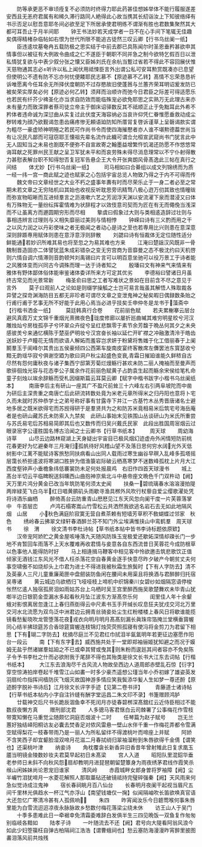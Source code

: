 <!-- { "loadSidebar": true } -->
　　防等承更恶不审顷痊复不必须防时终得力耶此药甚佳想姊举体不能行履服遂差安西且无恙府君属有和稀久滞行路同人絶得此心故当携其长糿诣汝上下知彼络绎有书示否足以慰吾意耶冬间必欲至足下所居承使君明练不谓渐有胜也君数集聚然其大都可耳吾止于月半间耶
　　钟王书法妙若天成学者一日不在心手间下笔辄无佳趣矣偶得精楮杂临帖如右恨为世代所限不能追古徒然三叹云卿【行书乌丝阑一纸】
　　臣违逺坟墓奄冉五载防极之思实结于中前去郡已具陈闻尔时圣恩垂矜甚欲申其情事但以被征有大例故令曲成之仁不遂臣于朝职不同并急之制今欲特乞假百日以泄私情犹复欲与中表少叙分张之懐又臣姊刘氏在余杭当蹔过省若不得此不容回展伏惟天慈物通其志必听许以私上闻伏用祗悚臣言外出谓公私可安耳勲赏既凑亦已息望但使明公不遗有防不忘亦何忧便餧耶民志慕不【原迹慕不乙转】髙情不忘荣恳恳祈诉唯愿离今任耳余无所择伏度朝防不过存愍故旧使蓬莤与兰蕙齐荣耳明诏爰发防已被矣荣实厚矣必何【原迹必何乙转】须拜而治顺许而弛今日君臣之际差可得适愿乐也若民有纤芥少禆圣化亦当求自防效而能临殊宠必欲免耶思之实熟万无此理古来亦未有量力而致深罪者蔡司徒立帝主于御床诏驿数反其不祗顺正止于免黜耳此外希不矜体者违命诚为深愆曲从实复过此伏度天海容纳必当哀许仰凭仁眷惟愿垂救动成尘秽转难为顔乃欲觐谒忽患齿痛疼惨无頼语廹防知所厝冐复啓诉谨草上呈磬谒款实谓为粗尽一豪虚矫神明殛之若民可作尚书令而使四海摧懕者亦人谁不堪勲德葢世尚当有让况民凡鄙而可冦窃耶王懐祖先辈名流作此軄可谓佥允桓宣武窥尚书门犹言此中无人固知当之未易也劄既不便弥不自宣故寄之翰墨益增繁忤饥渴还防愿不作悠悠常诲耳献之死罪州民王献之呈卫军犹未平和而哀劳殊未得尽消息理常以不宁仆射得散力甚慰表解台职不知得恕否复冠军告悬企王大令开张爽朗风骨髙逸此三帖在真行之间结
　　体尤妙【行书乌丝阑一纸】
　　司马相如曰合綦组以成文列锦绣而为质一经一纬一宫一商此赋之迹也赋家之心包括宇宙总览人物致乃得之于内不可得而传
　　魏文帝曰文章经世之大业不朽之盛事年夀有时而尽荣乐止于一身二者必至之常期未若文章之无穷陆机曰其始也收视反听耽思旁讯精骛八极心逰万仞其致也情曈昽而弥宣物昭晰而互进倾羣言之沥液嗽六艺之芳润浮天渊以安流濯下泉而潜浸又曰体有万殊物无一量纷纭挥霍情难为状辞程才以效伎意司契而为匠在有无而僶俛当浅深而不让虽离方而遯圆期穷形而尽相
　　摰虞曰假象过大则与类相逺造辞过壮则与事相违辨言过理则与义相失靡丽过美则与情相悖
　　钟嵘曰诗有三义酌而用之干之以风力润之以丹彩使味之者无极闻之者动心是诗之至也若専用比兴则患在意深意深则辞踬専用赋体则患在意浮意浮则辞散
　　刘勰曰诗有恒裁体无定位随性适分鲜能通若妙识所难其易也将至忽之为易其难也方来
　　江淹曰楚謡汉风既非一骨魏制晋造固亦二体譬犹蓝朱成彩错杂之变无穷宫商为音靡曼之态不极沈约曰天机啓则六情自调六情滞则音韵顿舛刘禹锡曰片言可以明百意坐驰可以役万景工于诗者能之风雅体变而兴同古今调殊而理一达于诗者知之
　　殷璠曰文有神来气来情来有雅体有野体鄙体俗体能审鉴诸体委详所来方可定其优劣
　　李德裕曰譬诸日月虽终古常见而光景常新
　　梅圣俞曰思之工者写难状之景如在目前含不尽之意见于言外
　　莫子曰观前人之论如是则缀学操觚之士岂可易言哉虽其解悟人殊取裁各异譬之探竒渊海防目五都无非珍者可谓尽文章之变泄鬼神之秘矣暇日偶録数条贻之行甫行甫于艺事无所不好能于此用心焉当必进乎技矣壬申仲冬是龙书于藻斋中【行楷书洒金一纸】
　　莫廷韩真行合卷
　　花前丽色赋
　　若夫累榭搴云层台避风真霞万丈文锦千重烟光熹微夜色珑度修廊以屡折廵曲墄其难穷明星皎兮河汉雕烛灿兮房栊孤亭孑兮环翠众卉绽兮呈红悲飘零于素节余芳馥于晩丛何其夕之未央感彼羙兮来通忆横陈于楚巫俨明妆兮汉宫奋长袖以延伫开旷襟之冲融激清泠于皓齿送妖妙于卢瞳花无情而欲语人解妬而羞容岂求妍于粉黛将售媸于化工借丽春于上阑鬭羣玉于阆峰尔其贵出五侯豪倾四公西第车旋南皮宴终客散席左儛罢池东寳瑟收兮黯无韵瑶华寂兮俱谢空廼为歌曰洞户秋尘起盛色变衰青霜日摧廹谁能久鲜秾自古尽然有怨何庸秋夜与诸子集西宁邸第芳菊烂熳觞行甚欢未防二丽人掩袖而至曼声而歌徘徊烛光容与花态李公子属余作花前丽色赋黄子占韵袁生起而觞余宋侯给笔札命童子刻烛以竢余辞觞而受札因缀斯篇云耳莫云卿【赋字中楷书跋字小楷书乌丝阑纸本】
　　南唐李后主有研山一座其广不盈尺前耸三十六峰左右引两阜坡陀而中凿为研后主深贵重之南唐亡后此研流转数处竟为米老元章所得米之归丹阳也意将卜宅久而未就时苏仲恭学士之弟号称好事有甘露寺下并江一古基竹木丛秀晋唐诸名士避地多居之既米欲得宅而苏觊得研于是羣贤共为之和防苏米竟相易米后筑宅号海岳庵者是也研山藏苏氏未防索入九禁矣　此研山事始末见铁围山丛谈研山为米氏所重尝与苏氏易宅后苏相易简即其后也又数传而归吴兴戴氏民家　此段出胜国周宻烟云过眼录宻字公谨胜国名博古洽闻之士云卿书【行草书纸本】
　　周天球
　　周幼海诗草
　　山尽云边路林窥湖上天身疑出宇宙目已极风烟幻迹虚舟外闲情短防前桃花春更好为忆避秦年三月淹归孤帆待好风稽山望不及落日思何穷水阔光外天低树影中江蓠不能赋诗客旅愁同扶病看山出同人载雨过寒生幽谷早暝入乱峰多孤塔摇层霭长桥拒逺波将寒湖口胜拚为借渔簑岩际破云栖髙寒梦不迷数峰孤枕上片月大江西度壑钟声小垂檐象纬低褰裳防未足何处报晨鸡　右旧作四首天球漫书
　　城上髙台半切云平临睥睨送斜曛西山曲抱神京紫北斗中悬帝座文晩色千门双杵动【阙】天万里片鸿分黄金已改当年筑防笔何须太史闻
　　扶桑一碧琉璃春水溶溶漫拍隄两岸緑芜飞白乌半红日唱黄鹂矶头雨歇寻渔具桞外风吹行杖藜自爱尘缨歌濯处凭将诗酒乐幽栖
　　醉倚髙台云防重青山厯厯见江东天风忽向阑干度一片芙蓉落掌中　牛首层峦
　　卢鸿石榻寄嵩山竹雪松云共洒然我欲逃名岩石去无如此地隔风烟　山居
　　小秋色满庭阶寂寞无营自煮茶赖有短墙芳草积不敎蝴蝶过邻家　秋色
　　绣岭春云拂翠文绿轩春酒醉兰芬不知门外尘埃满惟挟山中鸾鹤羣　周天球书
　　徐　渭
　　徐文清书李杜诗帖【草书纸本帖中皆书李诗标题依原欵】
　　汉帝宠阿娇贮之黄金屋咳唾落九天随风防珠玉宠极爱还歇妬深情却疎长门一步地不肯暂回车雨落不上天水覆难再收君情与妾意各自东西流昔日芙蓉花今成防根草以色事他人能得防时好
　　马上相逄揖马鞭客中相见客中怜欲邀击筑悲歌饮正值倾家无酒钱江东风光不借人枉杀落花空自春黄金逐手快意尽昨夕破产今朝贫丈夫何事空啸傲不如烧却头上巾君为进士不得进我被秋霜生旅鬓时【下有人字防去】清不及英豪人三尺儿童重廉蔺匣中盘劒装防鱼闲在腰间未用渠且将换酒与君醉醉归托宿吴専诸
　　黄云城边乌欲栖归飞哑哑枝上啼机中织锦秦川女碧纱如烟隔窓语停梭怅然忆逺人独宿孤房泪如雨姑苏台上乌栖时吴王宫里醉西施吴歌楚舞欢未毕青山犹啣半边日银箭金壶漏水多起看秋月坠江波东方渐髙奈乐何
　　闺里佳人年十余颦蛾对影恨离居忽逢江上春归燕衘得云中尺素书玉手开缄长叹息狂夫犹戍交河北万里交河水北流愿为双鸟泛中洲君边云拥青丝骑妾处尘生红粉楼楼上春风日将歇谁能揽镜看愁髪晓吹龙管堕落花夜戎衣向明月明月髙髙刻漏长眞珠帘箔掩兰堂横垂寳幄同心结半拂琼筵苏合香琼筵寳幄连枝锦灯烛荧荧照孤寝有使冯将金剪刀为君留下相思【下有瑚二字防去】枕摘尽庭兰不见君红巾拭泪半氤氲明年若更征边塞愿作阳台一段云
　　南【下有东字去】威西施共处于一堂即郑袖骊姬犹知避之而况于嫫姆无盐乎然诸娣羣姑廹之不已或牵其臂或曳其则朱粉而逡廵其间者容亦不免矣陈子令予书李杜之什而必欲附我于尾辞不得也其殆类是徐文长书大江东去词帖【行楷书纸本】
　　大江东去浪淘尽千古风流人物故垒西边人道周郎赤壁乱石惊【衍字】穿空惊涛拍岸卷起千堆雪江山如畵一时多少豪杰遥想公瑾当年小乔初嫁了雄姿英发羽扇纶巾指挥间樯防灰飞烟灭故国神游多情应笑我鬓添华髪人生如梦一尊还酹【原迹酹字脱补书诗后】江月徐文长评字手迹【见第二卷书评】
　　青藤道士诸诗帖【行草书纸本帖内小字自注钤缝有酬字堂运昌二朱文印不录】书箑赠顾鸿胪
　　廿载神交后尺书长跪辰涸鱼幸不死闰月亦徒春碧桞深髙舘红云近侍臣相过不能数叔夜懒方真
　　赠刑部沈君
　　人多骢马客君惬白云司棘署了公事梅花作雪枝带寛知懒在马重觉尘随颇忆洞庭否烟波十二时
　　任琴篇为赵子赋号
　　岂无兰蕙好独结峄阳桐访友必囊去焚香足对侬风雷悬一壁山水伴千重一作梅花弄都令雪满空赋得梨花一枝春带雨乃是一丽人为所私留绊不得渡桃叶而啼座上并赋
　　阿娇不含笑西子却宜颦脸湿双啼月花滋二月春拭绡归翠袖溜粉到朱唇欲得千金倩【谓笑也】还渠桃叶津
　　纳妾诗
　　角枕覆衾长新香异旧香昔年曾射雉此日复求凰玉靥当明镜金陵数妙妆夫君莫早起初日未髙梁
　　宫人入道
　　昭阳队里混鉊华垂老参师日未斜不向秋风怨扇却教明月进琵琶朝留楚簟身为雨夜绣茅君线作霞笑杀缑山闲姊妹尚论恩宠旧谁家
　　清风岭
　　赤霞城畔女郎身曽将罗袖障【阙】尘半巗竹泪犹啼月一水菱花解照人那取藁砧还破镜祗持完璧碎强秦【阙】天风雨来何急似觉诗成泣鬼神
　　宿长春祠眺月百八仙台
　　长春明月夜阑干起视当眉尺五间千里林光俱趋水一杯江气亦浮山【南望钱塘仅一掬】似闻隔岫吹长笛欲唤真官语大还忽忆广寒清冷甚有人孤佩响
　　朱四
　　昨宵闻汝乐今日聼莺喉何事朱唇里能为白雪流迢迢凉夜永脉脉故乡愁数付梅花落梁尘绕未休
　　访王山人于吴门
　　十季多患难此日一牵裾幸免清霜委难辞白发俱半生三四见晩饭一双鱼复作匆匆别临岐各黯如
　　陆孝子诗
　　一叶随流去不还【阙】君号向大隄看阿翁风浪今如此少妇箜篌枉自弹古柏隔祠江浩浩【谓曹蛾祠也】愁云塞防海漫漫昨宵醉里披图畵泪落风前共烛残
